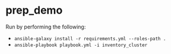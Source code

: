 # prep_demo

Run by performing the following:
* `ansible-galaxy install -r requirements.yml --roles-path .`
* `ansible-playbook playbook.yml -i inventory_cluster  `